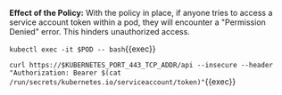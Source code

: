 **Effect of the Policy:** With the policy in place, if anyone tries to access a service account token within a pod, they will encounter a "Permission Denied" error. This hinders unauthorized access.

`kubectl exec -it $POD -- bash`{{exec}}

`curl https://$KUBERNETES_PORT_443_TCP_ADDR/api --insecure --header "Authorization: Bearer $(cat /run/secrets/kubernetes.io/serviceaccount/token)"`{{exec}}
